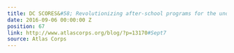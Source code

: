 ```yaml
---
title: DC SCORES&#58; Revolutionizing after-school programs for the underserved
date: 2016-09-06 00:00:00 Z
position: 67
link: http://www.atlascorps.org/blog/?p=13170#Sept7
source: Atlas Corps
---
```


